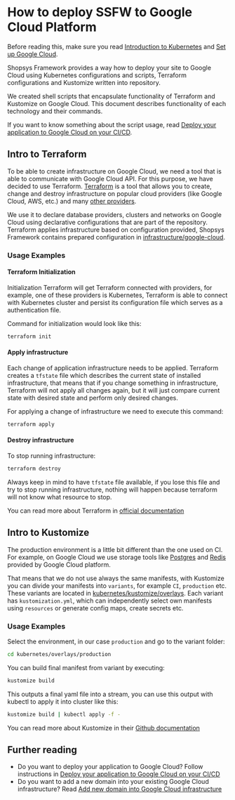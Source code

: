 # How to deploy SSFW to Google Cloud Platform
Before reading this, make sure you read [Introduction to Kubernetes](./introduction-to-kubernetes.md) and [Set up Google Cloud](./set-up-google-cloud.md).

Shopsys Framework provides a way how to deploy your site to Google Cloud using Kubernetes configurations and scripts, Terraform configurations and Kustomize written into repository.

We created shell scripts that encapsulate functionality of Terraform and Kustomize on Google Cloud. This document describes functionality of each technology and their commands.

If you want to know something about the script usage, read [Deploy your application to Google Cloud on your CI/CD](./deploy-your-application-to-google-cloud-on-your-ci-cd.md).

## Intro to Terraform
To be able to create infrastructure on Google Cloud, we need a tool that is able to communicate with Google Cloud API.
For this purpose, we have decided to use Terraform.
[Terraform](https://www.terraform.io/) is a tool that allows you to create, change and destroy infrastructure on popular cloud providers (like Google Cloud, AWS, etc.) and many [other providers](https://www.terraform.io/docs/providers/).

We use it to declare database providers, clusters and networks on Google Cloud using declarative configurations that are part of the repository.
Terraform applies infrastructure based on configuration provided, Shopsys Framework contains prepared configuration in [infrastructure/google-cloud](/project-base/infrastructure/google-cloud).

### Usage Examples

#### Terraform Initialization
Initialization Terraform will get Terraform connected with providers, for example, one of these providers is Kubernetes, Terraform is able to connect with Kubernetes cluster and persist its configuration file which serves as a authentication file.

Command for initialization would look like this:
```sh
terraform init
```

#### Apply infrastructure
Each change of application infrastructure needs to be applied.
Terraform creates a `tfstate` file which describes the current state of installed infrastructure, that means that if you change something in infrastructure, Terraform will not apply all changes again, but it will just compare current state with desired state and perform only desired changes.

For applying a change of infrastructure we need to execute this command:

```sh
terraform apply
```

#### Destroy infrastructure
To stop running infrastructure:

```sh
terraform destroy
```

Always keep in mind to have `tfstate` file available, if you lose this file and try to stop running infrastructure, nothing will happen because terraform will not know what resource to stop.

You can read more about Terraform in [official documentation](https://www.terraform.io/docs/index.html)

## Intro to Kustomize
The production environment is a little bit different than the one used on CI.
For example, on Google Cloud we use storage tools like [Postgres](https://www.postgresql.org/) and [Redis](https://redis.io/) provided by Google Cloud platform.

That means that we do not use always the same manifests, with Kustomize you can divide your manifests into `variants`, for example `CI`, `production` etc.
These variants are located in [kubernetes/kustomize/overlays](https://github.com/shopsys/shopsys/tree/master/project-base/kubernetes/kustomize/overlays).
Each variant has `kustomization.yml`, which can independently select own manifests using `resources` or generate config maps, create secrets etc.

### Usage Examples
Select the environment, in our case `production` and go to the variant folder:

```sh
cd kubernetes/overlays/production
```

You can build final manifest from variant by executing:

```sh
kustomize build
```

This outputs a final yaml file into a stream, you can use this output with kubectl to apply it into cluster like this:

```sh
kustomize build | kubectl apply -f -
```

You can read more about Kustomize in their [Github documentation](https://github.com/kubernetes-sigs/kustomize/tree/master/docs)

## Further reading
- Do you want to deploy your application to Google Cloud? Follow instructions in [Deploy your application to Google Cloud on your CI/CD](./deploy-your-application-to-google-cloud-on-your-ci-cd.md)
- Do you want to add a new domain into your existing Google Cloud infrastructure? Read [Add new domain into Google Cloud infrastructure](./domains-in-google-cloud-infrastructure.md)

